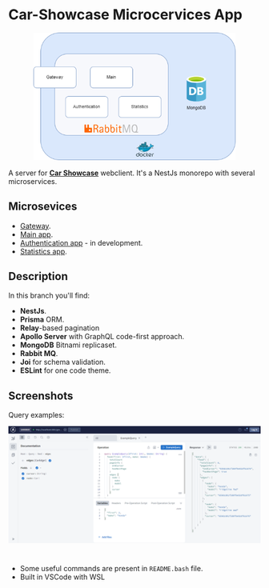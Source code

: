 # Car-Showcase Microcervices App

<p align="center" >
  <img src="./images/schema.png" width="80%"/>
</p>

A server for **[Car Showcase](https://github.com/cyrusrose/car_showcase)** webclient. It's a NestJs monorepo with several microservices.

## Microsevices

-   [Gateway](./apps/gateway/).
-   [Main app](./apps/chat_server/).
-   [Authentication app](./) - in development.
-   [Statistics app](./apps/statistics/).

## Description

In this branch you'll find:

-   **NestJs**.
-   **Prisma** ORM.
-   **Relay**-based pagination
-   **Apollo Server** with GraphQL code-first approach.
-   **MongoDB** Bitnami replicaset.
-   **Rabbit MQ**.
-   **Joi** for schema validation.
-   **ESLint** for one code theme.

## Screenshots

Query examples:

<p align="center">
  <img src="./images/gql.png" />
</p>

#

-   Some useful commands are present in `README.bash` file.
-   Built in VSCode with WSL
